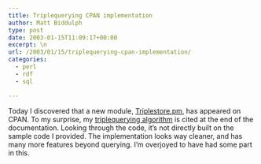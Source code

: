 ```yaml
---
title: Triplequerying CPAN implementation
author: Matt Biddulph
type: post
date: 2003-01-15T11:09:17+00:00
excerpt: \n
url: /2003/01/15/triplequerying-cpan-implementation/
categories:
  - perl
  - rdf
  - sql

---
```

Today I discovered that a new module, [Triplestore.pm][1], has appeared on CPAN. To my surprise, my [triplequerying algorithm][2] is cited at the end of the documentation. Looking through the code, it&#8217;s not directly built on the sample code I provided. The implementation looks way cleaner, and has many more features beyond querying. I&#8217;m overjoyed to have had some part in this.

 [1]: https://search.cpan.org/author/JHIVER/TripleStore-0.01/lib/TripleStore.pm
 [2]: https://www.hackdiary.com/archives/000003.html